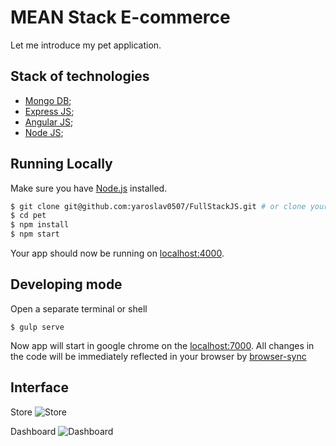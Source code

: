 # MEAN Stack E-commerce

Let me introduce my pet application.

## Stack of technologies

- [Mongo DB](https://www.mongodb.org/);
- [Express JS](http://expressjs.com/);
- [Angular JS](https://angularjs.org/);
- [Node JS](https://nodejs.org/);

## Running Locally

Make sure you have [Node.js](http://nodejs.org/) installed.

```sh
$ git clone git@github.com:yaroslav0507/FullStackJS.git # or clone your own fork
$ cd pet
$ npm install
$ npm start
```

Your app should now be running on [localhost:4000](http://localhost:4000/).

## Developing mode

Open a separate terminal or shell
```
$ gulp serve
```
Now app will start in google chrome on the [localhost:7000](http://localhost:7000/).
All changes in the code will be immediately reflected in your browser by [browser-sync](http://browsersync.io/)

## Interface
Store
![Store](https://www.dropbox.com/s/90f1i5d0yrah4zq/Macbook-Flat-Mockup_store.png?dl=1)

Dashboard
![Dashboard](https://www.dropbox.com/s/qppwxqfv7hh7iw5/Macbook-Flat-Mockup_dashboard.png?dl=1)
